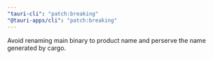 ```yaml
---
"tauri-cli": "patch:breaking"
"@tauri-apps/cli": "patch:breaking"
---
```


Avoid renaming main binary to product name and perserve the name generated by cargo.

